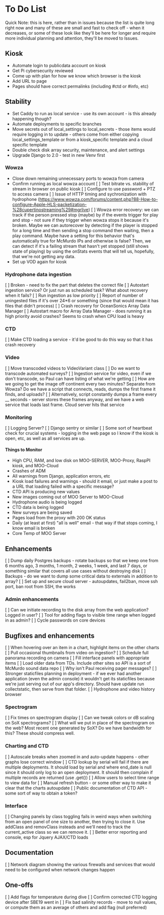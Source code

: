 # To Do List
Quick Note: this is here, rather than in issues because the list is quite
long right now and many of these are small and fast to check off - when it
decreases, or some of these look like they'll be here for longer and require
more individual planning and attention, they'll be moved to Issues.

## Kiosk
 * Automate login to publicdata account on kiosk
 * Get Pi cybersecurity reviewed
 * Come up with plan for how we know which browser is the kiosk
 * Add URL to page
 * Pages should have correct permalinks (including #ctd or #info, etc)

## Stability
 * Set Caddy to run as local service - use its own account - is this already happening though?
 * Automate deployments to specific branches
 * Move secrets out of local_settings to local_secrets - those items would require logging in to update - others come from either copying local_settings_template or from a kiosk_specific template and a cloud specific template
 * Double check disk array security, maintenance, and alert settings
 * Upgrade Django to 2.0 - test in new Venv first

### Wowza
 * Close down remaining unnecessary ports to wowza from camera
 * Confirm running as local wowza account
[ ] Test bitrate vs. stability of stream in browser on public kiosk
[ ] Configure to use password + PTZ to access camera
[ ] Issue of HTTP timing and sychronization with hydrophone (https://www.wowza.com/forums/content.php?88-How-to-configure-Apple-HLS-packetization-%28cupertinostreaming%29#mgrlive)
[ ] Wowza error recovery: we can track if the person pressed stop (maybe) by if the events trigger for play and stop - not sure if they trigger when wowza stops it because it's broken. Maybe we can autorecover by detecting if the player is stopped for a long time and then sending a stop command then waiting, then a play command. Maybe have a setting for this behavior that's automatically true for McMurdo IPs and otherwise is false? Then, we can detect if it's a failing stream that hasn't yet stopped (still shows state of playing) by using the onStats events that will tell us, hopefully, that we're not getting any data.
 * Set up VOD again for kiosk

### Hydrophone data ingestion
[ ] Broken - need to fix the part that deletes the correct file
[ ] Autostart ingestion service? Or just run as scheduled task? What about recovery when it fails?
[ ] Run ingestion as low priority
[ ] Report of number of uningested files if it's over 24*6 or something (since that would mean it has files that didn't process)
[ ] Crash recovery for OceanSonics Array Data Manager
[ ] Autostart macro for Array Data Manager - does running it as high priority avoid crashes? Seems to crash when CPU load is heavy

### CTD
[ ] Make CTD loading a service - it'd be good to do this way so that it has crash recovery

### Video
[ ] Move transcoded videos to VideoVariant class
[ ] Do we want to transcode automated surveys?
[ ] Ingestion service for video, even if we don't transcode, so Paul can have listing of what we're getting
[ ] How are we going to get the image off continent every two minutes? Separate from Wowza? Do we have a script that connects, reads, dumps the first frame it finds, and uploads?
[ ] Alternatively, script constantly dumps a frame every __ seconds - server stores these frames anyway, and we have a web service that loads last frame. Cloud server hits that service

### Monitoring
[ ] Logging Server?
[ ] Django sentry or similar
[ ] Some sort of heartbeat check for crucial systems - logging in the web page so I know if the kiosk is open, etc, as well as all services are up.

#### Things to Monitor
 * High CPU, RAM, and low disk on MOO-SERVER, MOO-Proxy, RaspPI kiosk, and MOO-Cloud
 * Crashes of ADM
 * All warnings from Django, application errors, etc
 * Kiosk load failures and warnings - should it email, or just make a post to a URL that loading failed with a specific message?
 * CTD API is producing new values
 * New images coming out of MOO Server to MOO-Cloud
 * Hydrophone audio is being logged
 * CTD data is being logged
 * New surveys are being saved
 * Pages load from the proxy with 200 OK status
 * Daily (at least at first) "all is well" email - that way if that stops coming, I know email is broken
 * Core Temp of MOO Server

## Enhancements
[ ] Dump daily Postgres backups - rotate backups so that we keep one from 6 months ago, 3 months, 1 month, 2 weeks, 1 week, and last 7 days, or something similar that covers all use cases without destroying disk
[ ] Backups - do we want to dump some critical data to externals in addition to array?
[ ] Set up and secure cloud server - autoupdates, fail2ban, move ssh port, ban root from SSH, the works

### Admin enhancements
[ ] Can we initiate recording to the disk array from the web application? Logged in user?
[ ] Tool for adding flags to visible time range when logged in as admin?
[ ] Cycle passwords on core devices

## Bugfixes and enhancements
[ ] When hovering over an item in a chart, highlight items on the other charts
[ ] Pull occasional thumbnails from video on ingestion?
[ ] Schedule full panorama recording on camera
[ ] Fill interface panels with appropriate items
[ ] Load older data from TDs. Include other sites so API is a sort of McMurdo sound data repo
[ ] Why isn't Paul receiving pager messages?
[ ] Stronger staticfiles planning in deployment - if we ever had another application (even the admin console) it wouldn't get its staticfiles because we're just serving out of our app's directory. Should have update run collectstatic, then serve from that folder.
[ ] Hydrophone and video history browser

### Spectrogram
[ ] Fix times on spectrogram display
[ ] Can we tweak colors or dB scaling on SoX spectrograms?
[ ] What will we put in place of the spectrogram on the web? Most recent one generated by SoX? Do we have bandwidth for this? These should compress well.

### Charting and CTD
[ ] Autoscale breaks when zoomed in and auto-update happens - other graphs lose correct window
[ ] CTD lookup by serial will fail if there are multiple deployments. It should load by serial and where end_date is null since it should only log to an open deployment. It should then complain if multiple records are returned (use .get())
[ ] Allow users to select time range to view data for
[ ] Manual refresh button - or some other way to make it clear that the charts autoupdate
[ ] Public documentation of CTD API - some sort of way to obtain a token?

### Interface
[ ] Changing panels by class toggling fails in weird ways when switching from an open panel of one size to another, then trying to close it. Use addClass and removClass insteads and we'll need to track the current_active class so we can remove it.
[ ] Better error reporting and console, esp for Jquery AJAX/CTD loads

## Documentation
[ ] Network diagram showing the various firewalls and services that would need to be configured when network changes happen

## One-offs
[ ] Add flags for temperature during dive
[ ] Confirm corrected CTD logging device after SBE19 went in
[ ] Fix bad salinity records - move to null values, or compute them as an average of others and add flag (null preferred)
